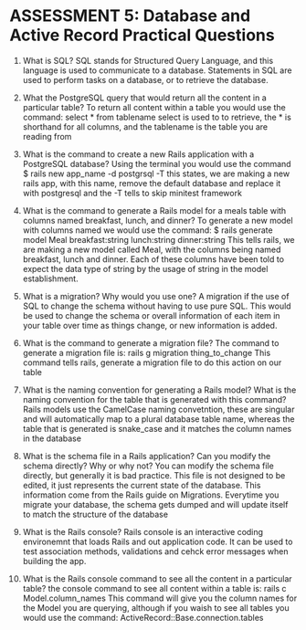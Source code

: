 # ASSESSMENT 5: Database and Active Record Practical Questions

1. What is SQL?
    SQL stands for Structured Query Language, and this language is used to communicate to a database. Statements in SQL are used to 
    perform tasks on a database, or to retrieve the database. 

2. What the PostgreSQL query that would return all the content in a particular table?
    To return all content within a table you would use the command:
    select * from tablename
    select is used to to retrieve, the * is shorthand for all columns, and the tablename is the table you are reading from

3. What is the command to create a new Rails application with a PostgreSQL database?
    Using the terminal you would use the command $ rails new app_name -d postgrsql -T
    this states, we are making a new rails app, with this name, remove the default database and replace it with postgresql and the -T tells to skip minitest framework

4. What is the command to generate a Rails model for a meals table with columns named breakfast, lunch, and dinner?
    To generate a new model with columns named we would use the command:
    $ rails generate model Meal breakfast:string lunch:string dinner:string
    This tells rails, we are making a new model called Meal, with the  columns being named breakfast, lunch and dinner. Each of these columns have been told to expect the data type of string by the usage of string in the model establishment.

5. What is a migration? Why would you use one?
    A migration if the use of SQL to change the schema without having to use pure SQL. This would be used to change the schema or overall information of each item in your table over time as things change, or new information is added.

6. What is the command to generate a migration file?
    The command to generate a migration file is:
    rails g migration thing_to_change
    This command tells rails, generate a migration file to do this action on our table

7. What is the naming convention for generating a Rails model? What is the naming convention for the table that is generated with this command?
    Rails models use the CamelCase naming convetntion, these are singular and will automatically map to a plural database table name, whereas the table that is generated is snake_case and it matches the column names in the database

8. What is the schema file in a Rails application? Can you modify the schema directly? Why or why not?
    You can modify the schema file directly, but generally it is bad practice. This file is not designed to be edited, it just represents the current state of the database. This information come from the Rails guide on Migrations. Everytime you migrate your database, the schema gets dumped and will update itself to match the structure of the database

9. What is the Rails console?
    Rails console is an interactive coding environemnt that loads Rails and out application code. It can be used to test association methods, validations and cehck error messages when building the app.

10. What is the Rails console command to see all the content in a particular table?
    the console command to see all content within a table is:
    rails c
    Model.column_names
    This command will give you the column names for the Model you are querying, although if you waish to see all tables you would use the command:
    ActiveRecord::Base.connection.tables